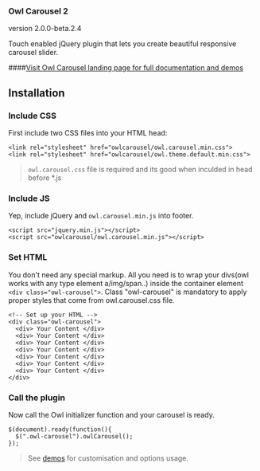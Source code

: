 ### Owl Carousel 2
version 2.0.0-beta.2.4

Touch enabled jQuery plugin that lets you create beautiful responsive carousel slider.

####[Visit Owl Carousel landing page for full documentation and demos ](http://owlcarousel.owlgraphic.com)


## Installation


### Include CSS
First include two CSS files into your HTML head:
```
<link rel="stylesheet" href="owlcarousel/owl.carousel.min.css">
<link rel="stylesheet" href="owlcarousel/owl.theme.default.min.css">
```
> `owl.carousel.css` file is required and its good when inculded in head before *.js


### Include JS

Yep, include jQuery and `owl.carousel.min.js` into footer.
```
<script src="jquery.min.js"></script>
<script src="owlcarousel/owl.carousel.min.js"></script>
```


### Set HTML

You don't need any special markup. All you need is to wrap your divs(owl works with any type element a/img/span..) inside the container element `<div class="owl-carousel">`.
Class "owl-carousel" is mandatory to apply proper styles that come from owl.carousel.css file.

```
<!-- Set up your HTML -->
<div class="owl-carousel">
  <div> Your Content </div>
  <div> Your Content </div>
  <div> Your Content </div>
  <div> Your Content </div>
  <div> Your Content </div>
  <div> Your Content </div>
  <div> Your Content </div>
</div>
```

### Call the plugin

Now call the Owl initializer function and your carousel is ready.

```
$(document).ready(function(){
  $(".owl-carousel").owlCarousel();
});
```
> See [demos](http://owlcarousel.owlgraphic.com/demos/demos.html) for customisation and options usage.
